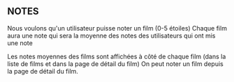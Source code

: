 NOTES
-----

Nous voulons qu'un utilisateur puisse noter un film (0-5 étoiles)
Chaque film aura une note qui sera la moyenne des notes des utilisateurs qui ont mis une note


Les notes moyennes des films sont affichées à côté de chaque film (dans la liste de films et dans la page de détail du film) 
On peut noter un film depuis la page de détail du film. 


